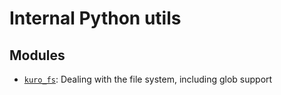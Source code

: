 # Internal Python utils

## Modules

-   [`kuro_fs`](/kuro_fs/): Dealing with the file system, including glob support
